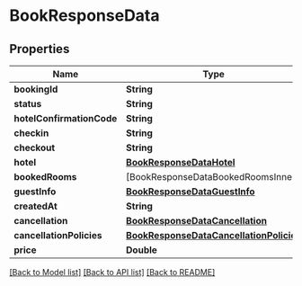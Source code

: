 # BookResponseData

## Properties
Name | Type | Description | Notes
------------ | ------------- | ------------- | -------------
**bookingId** | **String** |  | [optional] 
**status** | **String** |  | [optional] 
**hotelConfirmationCode** | **String** |  | [optional] 
**checkin** | **String** |  | [optional] 
**checkout** | **String** |  | [optional] 
**hotel** | [**BookResponseDataHotel**](BookResponseDataHotel.md) |  | [optional] 
**bookedRooms** | [BookResponseDataBookedRoomsInner] |  | [optional] 
**guestInfo** | [**BookResponseDataGuestInfo**](BookResponseDataGuestInfo.md) |  | [optional] 
**createdAt** | **String** |  | [optional] 
**cancellation** | [**BookResponseDataCancellation**](BookResponseDataCancellation.md) |  | [optional] 
**cancellationPolicies** | [**BookResponseDataCancellationPolicies**](BookResponseDataCancellationPolicies.md) |  | [optional] 
**price** | **Double** |  | [optional] 

[[Back to Model list]](../README.md#models) [[Back to API list]](../README.md#api-endpoints) [[Back to README]](../README.md)


